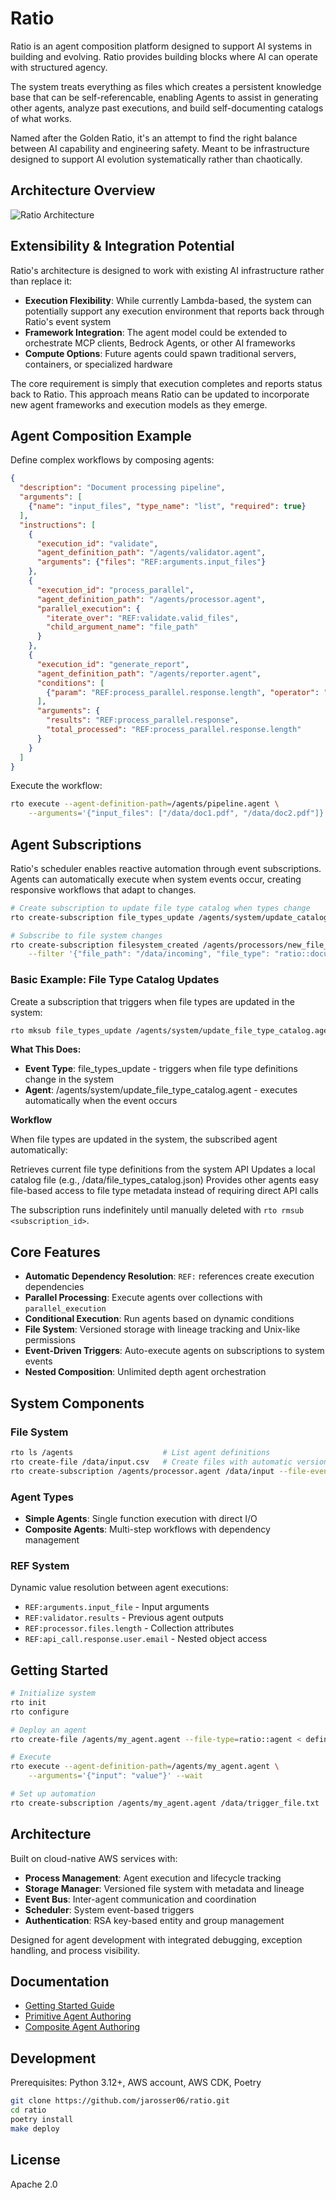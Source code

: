 Ratio
=====

Ratio is an agent composition platform designed to support AI systems in building and evolving. Ratio provides building
blocks where AI can operate with structured agency.

The system treats everything as files which creates a persistent knowledge base that can be self-referencable, enabling Agents to assist in generating other agents, analyze past executions, and build self-documenting catalogs of what works.

Named after the Golden Ratio, it's an attempt to find the right balance between AI capability and engineering safety. Meant to be 
infrastructure designed to support AI evolution systematically rather than chaotically.

## Architecture Overview

![Ratio Architecture](docs/Ratio%20High%20Level.jpeg)

## Extensibility & Integration Potential
Ratio's architecture is designed to work with existing AI infrastructure rather than replace it:

- **Execution Flexibility**: While currently Lambda-based, the system can potentially support any execution environment that reports back through Ratio's event system
- **Framework Integration**: The agent model could be extended to orchestrate MCP clients, Bedrock Agents, or other AI frameworks
- **Compute Options**: Future agents could spawn traditional servers, containers, or specialized hardware

The core requirement is simply that execution completes and reports status back to Ratio. This approach means Ratio can be updated to
incorporate new agent frameworks and execution models as they emerge.

## Agent Composition Example

Define complex workflows by composing agents:

```json
{
  "description": "Document processing pipeline",
  "arguments": [
    {"name": "input_files", "type_name": "list", "required": true}
  ],
  "instructions": [
    {
      "execution_id": "validate",
      "agent_definition_path": "/agents/validator.agent",
      "arguments": {"files": "REF:arguments.input_files"}
    },
    {
      "execution_id": "process_parallel",
      "agent_definition_path": "/agents/processor.agent", 
      "parallel_execution": {
        "iterate_over": "REF:validate.valid_files",
        "child_argument_name": "file_path"
      }
    },
    {
      "execution_id": "generate_report",
      "agent_definition_path": "/agents/reporter.agent",
      "conditions": [
        {"param": "REF:process_parallel.response.length", "operator": "greater_than", "value": 0}
      ],
      "arguments": {
        "results": "REF:process_parallel.response",
        "total_processed": "REF:process_parallel.response.length"
      }
    }
  ]
}
```

Execute the workflow:
```bash
rto execute --agent-definition-path=/agents/pipeline.agent \
    --arguments='{"input_files": ["/data/doc1.pdf", "/data/doc2.pdf"]}'
```

## Agent Subscriptions
Ratio's scheduler enables reactive automation through event subscriptions. Agents can automatically execute
when system events occur, creating responsive workflows that adapt to changes.

```bash
# Create subscription to update file type catalog when types change
rto create-subscription file_types_update /agents/system/update_catalog.agent

# Subscribe to file system changes
rto create-subscription filesystem_created /agents/processors/new_file_handler.agent \
    --filter '{"file_path": "/data/incoming", "file_type": "ratio::document"}'
```

### Basic Example: File Type Catalog Updates
Create a subscription that triggers when file types are updated in the system:

```bash
rto mksub file_types_update /agents/system/update_file_type_catalog.agent
```

**What This Does:**

- **Event Type**: file_types_update - triggers when file type definitions change in the system
- **Agent**: /agents/system/update_file_type_catalog.agent - executes automatically when the event occurs

**Workflow**

When file types are updated in the system, the subscribed agent automatically:

Retrieves current file type definitions from the system API
Updates a local catalog file (e.g., /data/file_types_catalog.json)
Provides other agents easy file-based access to file type metadata instead of requiring direct API calls

The subscription runs indefinitely until manually deleted with `rto rmsub <subscription_id>`.

## Core Features
- **Automatic Dependency Resolution**: `REF:` references create execution dependencies
- **Parallel Processing**: Execute agents over collections with `parallel_execution`
- **Conditional Execution**: Run agents based on dynamic conditions
- **File System**: Versioned storage with lineage tracking and Unix-like permissions
- **Event-Driven Triggers**: Auto-execute agents on subscriptions to system events
- **Nested Composition**: Unlimited depth agent orchestration

## System Components

### File System
```bash
rto ls /agents                    # List agent definitions
rto create-file /data/input.csv   # Create files with automatic versioning
rto create-subscription /agents/processor.agent /data/input --file-event-type=created
```

### Agent Types
- **Simple Agents**: Single function execution with direct I/O
- **Composite Agents**: Multi-step workflows with dependency management

### REF System
Dynamic value resolution between agent executions:
- `REF:arguments.input_file` - Input arguments
- `REF:validator.results` - Previous agent outputs  
- `REF:processor.files.length` - Collection attributes
- `REF:api_call.response.user.email` - Nested object access

## Getting Started

```bash
# Initialize system
rto init
rto configure

# Deploy an agent
rto create-file /agents/my_agent.agent --file-type=ratio::agent < definition.json

# Execute
rto execute --agent-definition-path=/agents/my_agent.agent \
    --arguments='{"input": "value"}' --wait

# Set up automation
rto create-subscription /agents/my_agent.agent /data/trigger_file.txt
```

## Architecture

Built on cloud-native AWS services with:
- **Process Management**: Agent execution and lifecycle tracking
- **Storage Manager**: Versioned file system with metadata and lineage
- **Event Bus**: Inter-agent communication and coordination  
- **Scheduler**: System event-based triggers
- **Authentication**: RSA key-based entity and group management

Designed for agent development with integrated debugging, exception handling, and process visibility.

## Documentation

- [Getting Started Guide](GETTING_STARTED.md)
- [Primitive Agent Authoring](docs/PRIMITIVE_AGENT_AUTHORING.md)
- [Composite Agent Authoring](_fs/system/docs/AGENT_COMPOSITION.md)

## Development

Prerequisites: Python 3.12+, AWS account, AWS CDK, Poetry

```bash
git clone https://github.com/jarosser06/ratio.git
cd ratio
poetry install
make deploy
```

## License

Apache 2.0